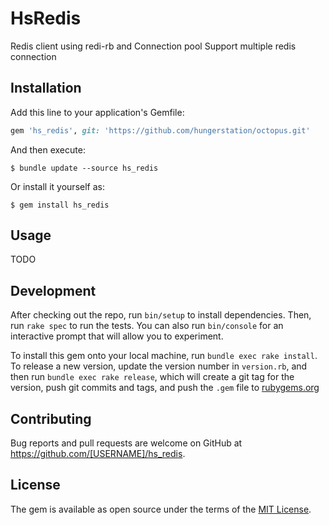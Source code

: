 # HsRedis

Redis client using redi-rb and Connection pool
Support multiple redis connection

## Installation

Add this line to your application's Gemfile:

```ruby
gem 'hs_redis', git: 'https://github.com/hungerstation/octopus.git'
```

And then execute:

    $ bundle update --source hs_redis

Or install it yourself as:

    $ gem install hs_redis

## Usage

TODO

## Development

After checking out the repo, run `bin/setup` to install dependencies. Then, run `rake spec` to run the tests. You can also run `bin/console` for an interactive prompt that will allow you to experiment.

To install this gem onto your local machine, run `bundle exec rake install`. To release a new version, update the version number in `version.rb`, and then run `bundle exec rake release`, which will create a git tag for the version, push git commits and tags, and push the `.gem` file to [rubygems.org](https://rubygems.org)

## Contributing

Bug reports and pull requests are welcome on GitHub at https://github.com/[USERNAME]/hs_redis.

## License

The gem is available as open source under the terms of the [MIT License](https://opensource.org/licenses/MIT).
